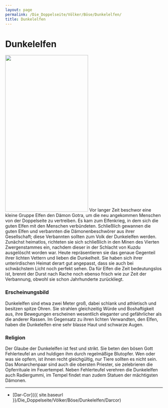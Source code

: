 ```yaml
---
layout: page
permalink: /Die_Doppelseite/Völker/Böse/Dunkelelfen/
title: Dunkelelfen
---
```


# Dunkelelfen

<img alt="" height="500" src="{{ site.baseurl }}/assets/images/rassen/dunkelelf.jpg" width="265" />
Vor langer Zeit beschwor eine kleine Gruppe Elfen den Dämon Gotra, um die neu angekommen Menschen von der Doppelseite zu vertreiben. Es kam zum Elfenkrieg, in dem sich die guten Elfen mit den Menschen verbündeten. Schließlich gewannen die guten Elfen und verbannten die Dämonenbeschwörer aus ihrer Gesellschaft; diese Verbannten sollten zum Volk der Dunkelelfen werden. Zunächst heimatlos, richteten sie sich schließlich in den Minen des Vierten Zwergenstammes ein, nachdem dieser in der Schlacht von Kuzdu ausgelöscht worden war. Heute repräsentieren sie das genaue Gegenteil ihrer lichten Vettern und lieben die Dunkelheit. Sie haben sich ihrer unterirdischen Heimat derart gut angepasst, dass sie auch bei schwächstem Licht noch perfekt sehen. Da für Elfen die Zeit bedeutungslos ist, brennt der Durst nach Rache noch ebenso frisch wie zur Zeit der Verbannung, obwohl sie schon Jahrhunderte zurückliegt.

### Erscheinungsbild

Dunkelelfen sind etwa zwei Meter groß, dabei schlank und athletisch und besitzen spitze Ohren. Sie strahlen gleichzeitig Würde und Boshaftigkeit aus, ihre Bewegungen erscheinen wesentlich eleganter und gefährlicher als die anderer Rassen. Im Gegensatz zu ihren lichten Verwandten, den Elfen, haben die Dunkelelfen eine sehr blasse Haut und schwarze Augen.

### Religion

Der Glaube der Dunkelelfen ist fest und strikt. Sie beten den bösen Gott Fehlerteufel an und huldigen ihm durch regelmäßige Blutopfer. Wen oder was sie opfern, ist ihnen recht gleichgültig, nur Tiere sollten es nicht sein. Das Monarchenpaar sind auch die obersten Priester, sie zelebrieren die Opferrituale im Feuertempel. Neben Fehlerteufel verehren die Dunkelelfen auch Radiergummi, im Tempel findet man zudem Statuen der mächtigsten Dämonen.


***
- [Dar-Cor]({{ site.baseurl }}/Die_Doppelseite/Völker/Böse/Dunkelelfen/Darcor)

